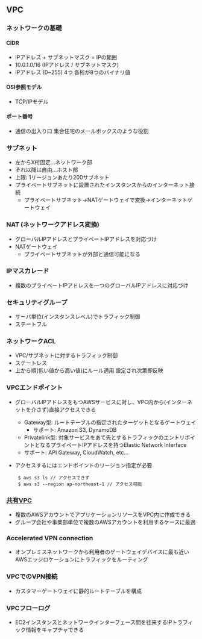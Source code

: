 ## VPC

### ネットワークの基礎

#### CIDR

* IPアドレス + サブネットマスク = IPの範囲
* 10.0.1.0/16 (IPアドレス / サブネットマスク)
* IPアドレス (0~255) 4つ 各桁が8つのバイナリ値

#### OSI参照モデル
* TCP/IPモデル

#### ポート番号
* 通信の出入り口 集合住宅のメールボックスのような役割



### サブネット

* 左からX桁固定...ネットワーク部
* それ以降は自由...ホスト部
* 上限: 1リージョンあたり200サブネット
* プライベートサブネットに設置されたインスタンスからのインターネット接続
  * プライベートサブネット→NATゲートウェイで変換→インターネットゲートウェイ

### NAT (ネットワークアドレス変換)

* グローバルIPアドレスとプライベートIPアドレスを対応づけ
* NATゲートウェイ
  * プライベートサブネットが外部と通信可能になる

### IPマスカレード

* 複数のプライベートIPアドレスを一つのグローバルIPアドレスに対応づけ

### セキュリティグループ

* サーバ単位(インスタンスレベル)でトラフィック制御
* ステートフル

### ネットワークACL

* VPC/サブネットに対するトラフィック制御
* ステートレス
* 上から順(低い値から高い値)にルール適用 設定され次第即反映

### VPCエンドポイント

* グローバルIPアドレスをもつAWSサービスに対し、VPC内から(インターネットを介さず)直接アクセスできる

  * Gateway型: ルートテーブルの指定されたターゲットとなるゲートウェイ
    * サポート: Amazon S3, DynamoDB
  * Privatelink型: 対象サービスをあて先とするトラフィックのエントリポイントとなるプライベートIPアドレスを持つElastic Network Interface
  * サポート: API Gateway, CloudWatch, etc...

* アクセスするにはエンドポイントのリージョン指定が必要

  ```
   $ aws s3 ls // アクセスできず
   $ aws s3 --region ap-northeast-1 // アクセス可能
  ```

  

### [共有VPC](https://docs.aws.amazon.com/ja_jp/vpc/latest/userguide/vpc-sharing.html)

* 複数のAWSアカウントでアプリケーションリソースをVPC内に作成できる
* グループ会社や事業部単位で複数のAWSアカウントを利用するケースに最適

### Accelerated VPN connection

* オンプレミスネットワークから利用者のゲートウェイデバイスに最も近いAWSエッジロケーションにトラフィックをルーティング

### VPCでのVPN接続

* カスタマーゲートウェイに静的ルートテーブルを構成

### VPCフローログ

* EC2インスタンスとネットワークインターフェース間を往来するIPトラフィック情報をキャプチャできる